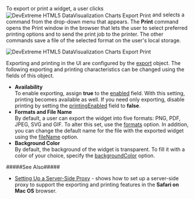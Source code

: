 To export or print a widget, a user clicks <img src="/Content/images/doc/18_2/ChartJS/icons/export.png" alt="DevExtreme HTML5 DataVisualization Charts Export Print" style="vertical-align:middle"/> and selects a command from the drop-down menu that appears. The **Print** command opens the Print window in the browser that lets the user to select preferred printing options and to send the print job to the printer. The other commands save a file of the selected format on the user's local storage.

<img src="/Content/images/doc/18_2/ChartJS/Client-Side-Export_exportMenu.png" alt="DevExtreme HTML5 DataVisualization Charts Export Print" style="vertical-align:middle"/>

Exporting and printing in the UI are configured by the [export](/api-reference/20%20Data%20Visualization%20Widgets/BaseWidget/1%20Configuration/export '/Documentation/ApiReference/Data_Visualization_Widgets/dxChart/Configuration/export/') object. The following exporting and printing characteristics can be changed using the fields of this object.

* **Availability**      
To enable exporting, assign **true** to the [enabled](/api-reference/20%20Data%20Visualization%20Widgets/BaseWidget/1%20Configuration/export/enabled.md '/Documentation/ApiReference/Data_Visualization_Widgets/dxChart/Configuration/export/#enabled') field. With this setting, printing becomes available as well. If you need only exporting, disable printing by setting the [printingEnabled](/api-reference/20%20Data%20Visualization%20Widgets/BaseWidget/1%20Configuration/export/printingEnabled.md '/Documentation/ApiReference/Data_Visualization_Widgets/dxChart/Configuration/export/#printingEnabled') field to **false**.
* **Formats and File Name**      
By default, a user can export the widget into five formats: PNG, PDF, JPEG, SVG and GIF. To alter this set, use the [formats](/api-reference/20%20Data%20Visualization%20Widgets/BaseWidget/1%20Configuration/export/formats.md '/Documentation/ApiReference/Data_Visualization_Widgets/dxChart/Configuration/export/#formats') option. In addition, you can change the default name for the file with the exported widget using the [fileName](/api-reference/20%20Data%20Visualization%20Widgets/BaseWidget/1%20Configuration/export/fileName.md '/Documentation/ApiReference/Data_Visualization_Widgets/dxChart/Configuration/export/#fileName') option.
* **Background Color**      
By default, the background of the widget is transparent. To fill it with a color of your choice, specify the [backgroundColor](/api-reference/20%20Data%20Visualization%20Widgets/BaseWidget/1%20Configuration/export/backgroundColor.md '/Documentation/ApiReference/Data_Visualization_Widgets/dxChart/Configuration/export/#backgroundColor') option.

#####See Also#####
- [Setting Up a Server-Side Proxy](/concepts/05%20Widgets/zz%20Common/10%20Data%20Visualization%20Widgets/80%20Client-Side%20Exporting%20and%20Printing/30%20Setting%20Up%20a%20Server-Side%20Proxy/05%20Setting%20Up%20a%20Server-Side%20Proxy.md '/Documentation/Guide/Widgets/Common/Data_Visualization_Widgets/Client-Side_Exporting_and_Printing/#Setting_Up_a_Server-Side_Proxy') - shows how to set up a server-side proxy to support the exporting and printing features in the **Safari on Mac OS** browser.